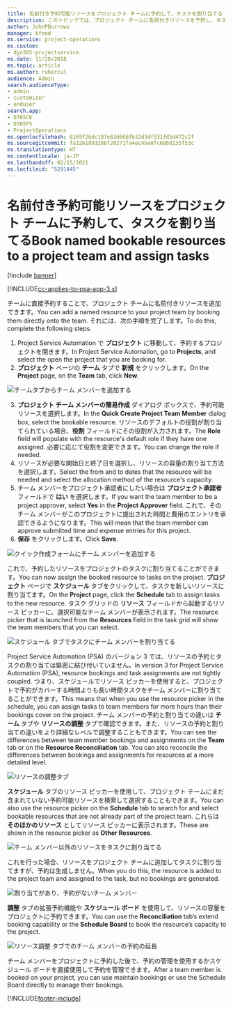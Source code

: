 ```yaml
---
title: 名前付き予約可能リソースをプロジェクト チームに予約して、タスクを割り当てる
description: このトピックでは、プロジェクト チームに名前付きリソースを予約し、タスクに割り当てる方法を説明します。
author: JohnPBurrows
manager: kfend
ms.service: project-operations
ms.custom:
- dyn365-projectservice
ms.date: 11/28/2018
ms.topic: article
ms.author: ruhercul
audience: Admin
search.audienceType:
- admin
- customizer
- enduser
search.app:
- D365CE
- D365PS
- ProjectOperations
ms.openlocfilehash: 6169f2bdc107e63d666fb32d34f531fd5d472c2f
ms.sourcegitcommit: fa32b1893286f20271fa4ec4be8fc68bd135f53c
ms.translationtype: HT
ms.contentlocale: ja-JP
ms.lasthandoff: 02/15/2021
ms.locfileid: "5291445"
---
```

# <a name="book-named-bookable-resources-to-a-project-team-and-assign-tasks"></a><span data-ttu-id="b24f2-103">名前付き予約可能リソースをプロジェクト チームに予約して、タスクを割り当てる</span><span class="sxs-lookup"><span data-stu-id="b24f2-103">Book named bookable resources to a project team and assign tasks</span></span> 

[!include [banner](../includes/psa-now-project-operations.md)]

[!INCLUDE[cc-applies-to-psa-app-3.x](../includes/cc-applies-to-psa-app-3x.md)]

<span data-ttu-id="b24f2-104">チームに直接予約することで、プロジェクト チームに名前付きリソースを追加できます。</span><span class="sxs-lookup"><span data-stu-id="b24f2-104">You can  add a named resource to your project team by booking them directly onto the team.</span></span> <span data-ttu-id="b24f2-105">それには、次の手順を完了します。</span><span class="sxs-lookup"><span data-stu-id="b24f2-105">To do this, complete the following steps.</span></span>

1. <span data-ttu-id="b24f2-106">Project Service Automation で **プロジェクト** に移動して、予約するプロジェクトを開きます。</span><span class="sxs-lookup"><span data-stu-id="b24f2-106">In  Project Service Automation, go to **Projects**, and select the open the project that you are booking for.</span></span>
2. <span data-ttu-id="b24f2-107">**プロジェクト** ページの **チーム** タブで **新規** をクリックします。</span><span class="sxs-lookup"><span data-stu-id="b24f2-107">On the **Project** page, on the **Team** tab, click **New**.</span></span> 

![チームタブからチーム メンバーを追加する](media/RM-how-to-1.png)

3. <span data-ttu-id="b24f2-109">**プロジェクト チーム メンバーの簡易作成** ダイアログ ボックスで、予約可能リソースを選択します。</span><span class="sxs-lookup"><span data-stu-id="b24f2-109">In the **Quick Create Project Team Member** dialog box, select the bookable resource.</span></span> <span data-ttu-id="b24f2-110">リソースのデフォルトの役割が割り当てられている場合、**役割** フィールドにその役割が入力されます。</span><span class="sxs-lookup"><span data-stu-id="b24f2-110">The **Role** field will populate with the resource's default role if they have one assigned.</span></span> <span data-ttu-id="b24f2-111">必要に応じて役割を変更できます。</span><span class="sxs-lookup"><span data-stu-id="b24f2-111">You can change the role if needed.</span></span> 
4. <span data-ttu-id="b24f2-112">リソースが必要な開始日と終了日を選択し、リソースの容量の割り当て方法を選択します。</span><span class="sxs-lookup"><span data-stu-id="b24f2-112">Select the from and to dates that the resource will be needed and select the allocation method of the resource's capacity.</span></span> 
5. <span data-ttu-id="b24f2-113">チーム メンバーをプロジェクト承認者にしたい場合は **プロジェクト承認者** フィールドで **はい** を選択します。</span><span class="sxs-lookup"><span data-stu-id="b24f2-113">If you want the team member to be a project approver, select **Yes** in the **Project Approver** field.</span></span> <span data-ttu-id="b24f2-114">これで、そのチーム メンバーがこのプロジェクトに提出された時間と費用のエントリを承認できるようになります。</span><span class="sxs-lookup"><span data-stu-id="b24f2-114">This will mean that the team member can approve submitted time and expense entries for this project.</span></span> 
6. <span data-ttu-id="b24f2-115">**保存** をクリックします。</span><span class="sxs-lookup"><span data-stu-id="b24f2-115">Click **Save**.</span></span>

![クイック作成フォームにチーム メンバーを追加する](media/RM-how-to-2.png)


<span data-ttu-id="b24f2-117">これで、予約したリソースをプロジェクトのタスクに割り当てることができます。</span><span class="sxs-lookup"><span data-stu-id="b24f2-117">You can now assign the booked resource to tasks on the project.</span></span> <span data-ttu-id="b24f2-118">**プロジェクト** ページで **スケジュール** タブをクリックして、タスクを新しいリソースに割り当てます。</span><span class="sxs-lookup"><span data-stu-id="b24f2-118">On the **Project** page, click the **Schedule** tab to assign tasks to the new resource.</span></span> <span data-ttu-id="b24f2-119">タスク グリッドの **リソース** フィールドから起動するリソース ピッカーに、選択可能なチーム メンバーが表示されます。</span><span class="sxs-lookup"><span data-stu-id="b24f2-119">The resource picker that is launched from the **Resources** field in the task grid will show the team members that you can select.</span></span>

![スケジュール タブでタスクにチーム メンバーを割り当てる](media/RM-how-to-3.png)

<span data-ttu-id="b24f2-121">Project Service Automation (PSA) のバージョン 3 では、リソースの予約とタスクの割り当ては緊密に結び付いていません。</span><span class="sxs-lookup"><span data-stu-id="b24f2-121">In version 3 for Project Service Automation (PSA), resource bookings and task assignments are not tightly coupled.</span></span> <span data-ttu-id="b24f2-122">つまり、スケジュールでリソース ピッカーを使用すると、プロジェクトで予約がカバーする時間よりも長い時間タスクをチーム メンバーに割り当てることができます。</span><span class="sxs-lookup"><span data-stu-id="b24f2-122">This means that when you use the resource picker in the schedule, you can assign tasks to team members for more hours than their bookings cover on the project.</span></span>
<span data-ttu-id="b24f2-123">チーム メンバーの予約と割り当ての違いは **チーム** タブや **リソースの調整** タブで確認できます。また、リソースの予約と割り当ての違いをより詳細なレベルで調整することもできます。</span><span class="sxs-lookup"><span data-stu-id="b24f2-123">You can see the differences between team member bookings and assignments on the **Team** tab or on the **Resource Reconciliation** tab. You can also reconcile the differences between bookings and assignments for resources at a more detailed level.</span></span>

![リソースの調整タブ](media/RM-how-to-4.png)

<span data-ttu-id="b24f2-125">**スケジュール** タブのリソース ピッカーを使用して、プロジェクト チームにまだ含まれていない予約可能リソースを検索して選択することもできます。</span><span class="sxs-lookup"><span data-stu-id="b24f2-125">You can also use the resource picker on the **Schedule** tab to search for and select bookable resources that are not already part of the project team.</span></span> <span data-ttu-id="b24f2-126">これらは **そのほかのリソース** としてリソース ピッカーに表示されます。</span><span class="sxs-lookup"><span data-stu-id="b24f2-126">These are shown in the resource picker as **Other Resources**.</span></span>

![チーム メンバー以外のリソースをタスクに割り当てる](media/RM-how-to-5.png)

<span data-ttu-id="b24f2-128">これを行った場合、リソースをプロジェクト チームに追加してタスクに割り当てますが、予約は生成しません。</span><span class="sxs-lookup"><span data-stu-id="b24f2-128">When you do this, the resource is added to the project team and assigned to the task, but no bookings are generated.</span></span>

![割り当てがあり、予約がないチーム メンバー](media/RM-how-to-6.png)

<span data-ttu-id="b24f2-130">**調整** タブの拡張予約機能や **スケジュール ボード** を使用して、リソースの容量をプロジェクトに予約できます。</span><span class="sxs-lookup"><span data-stu-id="b24f2-130">You can use the **Reconciliation** tab’s extend booking capability or the **Schedule Board** to book the resource’s capacity to the project.</span></span>

![リソース調整 タブでのチーム メンバーの予約の延長](media/RM-how-to-7.png)

<span data-ttu-id="b24f2-132">チーム メンバーをプロジェクトに予約した後で、予約の管理を使用するかスケジュール ボードを直接使用して予約を管理できます。</span><span class="sxs-lookup"><span data-stu-id="b24f2-132">After a team member is booked on your project, you can use maintain bookings or use the Schedule Board directly to manage their bookings.</span></span>


[!INCLUDE[footer-include](../includes/footer-banner.md)]